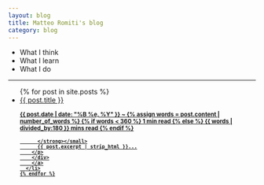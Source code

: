 ```yaml
---
layout: blog
title: Matteo Romiti's blog
category: blog
---
```


- What I think <br />
- What I learn <br />
- What I do

<hr>

<div class="blog-div">
  <ul class="blog-list">
    {% for post in site.posts %}
      <li class="blog-entry"><a href="{{ post.url }}"
      style="display:block;color:inherit;">
        <div class="blog-title">{{ post.title }}</div>
        <div class="post-excerpt">
        <p>
          <small><strong>{{ post.date | date: "%B %e, %Y" }} ~
          {% assign words = post.content | number_of_words %}
          {% if words < 360 %}
            1 min read
          {% else %}
            {{ words | divided_by:180 }} mins read
          {% endif %} <br />

          </strong></small>
          {{ post.excerpt | strip_html }}...
        </p>
        </div>
        </a>
      </li>
    {% endfor %}
  </ul>
</div>
